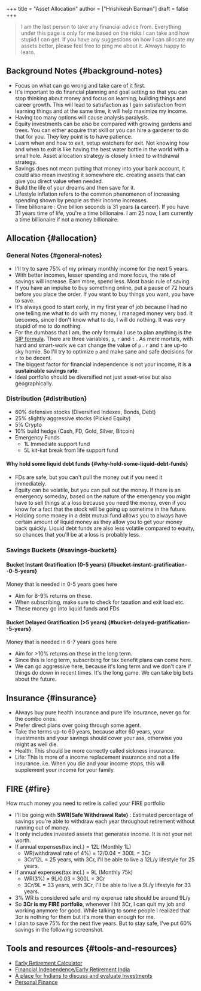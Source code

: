 +++
title = "Asset Allocation"
author = ["Hrishikesh Barman"]
draft = false
+++

<div class="book-hint warning">

> I am the last person to take any financial advice from. Everything under this page is only for me based on the risks I can take and how stupid I can get. If you have any suggestions on how I can allocate my assets better, please feel free to ping me about it. Always happy to learn.
</div>


## Background Notes {#background-notes}

-   Focus on what can go wrong and take care of it first.
-   It's important to do financial planning and goal setting so that you can stop thinking about money and focus on learning, building things and career growth. This will lead to satisfaction as I gain satisfaction from learning things and at the same time, it will help maximize my income.
-   Having too many options will cause analysis paralysis.
-   Equity investments can be also be compared with growing gardens and trees. You can either acquire that skill or you can hire a gardener to do that for you. They key point is to have patience.
-   Learn when and how to exit, setup watchers for exit. Not knowing how and when to exit is like having the best water bottle in the world with a small hole. Asset allocation strategy is closely linked to withdrawal strategy.
-   Savings does not mean putting that money into your bank account, it could also mean investing it somewhere etc. creating assets that can give you direct value when needed.
-   Build the life of your dreams and then save for it.
-   Lifestyle inflation refers to the common phenomenon of increasing spending shown by people as their income increases.
-   Time billionaire : One billion seconds is 31 years (a career). If you have 31 years time of life, you're a time billionaire. I am 25 now, I am currently a time billionaire if not a money billionaire.


## Allocation {#allocation}


### General Notes {#general-notes}

-   I'll try to save 75% of my primary monthly income for the next 5 years.
-   With better incomes, lesser spending and more focus, the rate of savings will increase. Earn more, spend less. Most basic rule of saving.
-   If you have an impulse to buy something online, put a pause of 72 hours before you place the order. If you want to buy things you want, you have to save.
-   It's always good to start early, in my first year of job because I had no one telling me what to do with my money, I managed money very bad. It becomes, since I don't know what to do, I will do nothing. It was very stupid of me to do nothing.
-   For the dumbass that I am, the only formula I use to plan anything is the [SIP formula](<https://cred.club/calculators/sip-calculator>). There are three variables, `p`, `r` and `t` . As mere mortals, with hard and smart-work we can change the value of `p` . `r` and `t` are up-to sky homie. So I'll try to optimize `p` and make sane and safe decisions for `r` to be decent.
-   The biggest factor for financial independence is not your income, it is ****a sustainable savings rate****.
-   Ideal portfolio should be diversified not just asset-wise but also geographically.


### Distribution {#distribution}

-   60% defensive stocks (Diversified Indexes, Bonds, Debt)
-   25% slightly aggressive stocks (Picked Equity)
-   5% Crypto
-   10% build hedge (Cash, FD, Gold, Silver, Bitcoin)
-   Emergency Funds
    -   1L Immediate support fund
    -   5L kit-kat break from life support fund


#### Why hold some liquid debt funds {#why-hold-some-liquid-debt-funds}

-   FDs are safe, but you can't pull the money out if you need it immediately.
-   Equity can be volatile, but you can pull out the money. If there is an emergency someday, based on the nature of the emergency you might have to sell things at a loss because you need the money, even if you know for a fact that the stock will be going up sometime in the future.
-   Holding some money in a debt mutual fund allows you to always have certain amount of liquid money as they allow you to get your money back quickly. Liquid debt funds are also less volatile compared to equity, so chances that you'll be at a loss is probably less.


### Savings Buckets {#savings-buckets}


#### Bucket Instant Gratification (0-5 years) {#bucket-instant-gratification--0-5-years}

Money that is needed in 0-5 years goes here

-   Aim for 8-9% returns on these.
-   When subscribing, make sure to check for taxation and exit load etc.
-   These money go into liquid funds and FDs


#### Bucket Delayed Gratification (&gt;5 years) {#bucket-delayed-gratification--5-years}

Money that is needed in 6-7 years goes here

-   Aim for &gt;10% returns on these in the long term.
-   Since this is long term, subscribing for tax benefit plans can come here.
-   We can go aggressive here, because it's long term and we don't care if things do down in recent times. It's the long game. We can take big bets about the future.


## Insurance {#insurance}

-   Always buy pure health insurance and pure life insurance, never go for the combo ones.
-   Prefer direct plans over going through some agent.
-   Take the terms up-to 60 years, because after 60 years, your investments and your savings should cover your ass, otherwise you might as well die.
-   Health: This should be more correctly called sickness insurance.
-   Life: This is more of a income replacement insurance and not a life insurance. i.e. When you die and your income stops, this will supplement your income for your family.


## FIRE {#fire}

How much money you need to retire is called your FIRE portfolio

-   I'll be going with ****SWR(Safe Withdrawal Rate)**** : Estimated percentage of savings you're able to withdraw each year throughout retirement without running out of money.
-   It only includes invested assets that generates income. It is not your net worth.
-   If annual expenses(tax incl.) = 12L (Monthly 1L)
    -   WR(withdrawal rate of 4%) = 12/0.04 = 300L = 3Cr
    -   3Cr/12L = 25 years, with 3Cr, I'll be able to live a 12L/y lifestyle for 25 years.
-   If annual expenses(tax incl.) = 9L (Monthly 75k)
    -   WR(3%) = 9L/0.03 = 300L = 3Cr
    -   3Cr/9L = 33 years, with 3Cr, I'll be able to live a 9L/y lifestyle for 33 years.
-   3% WR is considered safe and my expense rate should be around 9L/y
-   So ****3Cr is my FIRE portfolio****, whenever I hit 3Cr, I can quit my job and working anymore for good. While talking to some people I realized that 3cr is nothing for them but it's more than enough for me.
-   I plan to save 75% for the next five years. But to stay safe, I've put 60% savings in the following screenshot.


## Tools and resources {#tools-and-resources}

-   [Early Retirement Calculator](https://networthify.com/calculator/earlyretirement?income=50000&initialBalance=0&expenses=20000&annualPct=5&withdrawalRate=4)
-   [Financial Independence/Early Retirement India](https://www.reddit.com/r/FIREIndia/)
-   [A place for Indians to discuss and evaluate Investments](https://www.reddit.com/r/IndiaInvestments/)
-   [Personal Finance](https://www.reddit.com/r/personalfinance/)
